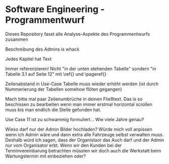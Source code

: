 # Software Engineering - Programmentwurf

Dieses Repository fasst alle Analyse-Aspekte des Programmentwurfs zusammen


Beschreibung des Admins is whack

Jedes Kapitel hat Text

Immer referenzieren! Nicht "in der unten stehenden Tabelle" sondern "in Tabelle 3.1 auf Seite 12" mit \ref{} und \pageref{}

Zeilenabstand in Use-Case Tabelle muss wieder erhöht werden (ist durch Nummerierung der Tabellen somehow flöten gegangen)

Mach bitte mal paar Zeilenumbrüche in deinen Fließtext. Das is so beschissen zu bearbeiten wenn man immer erstmal horizontal scrollen muss bis man endlich die Stelle gefunden hat. 

Use Case 11 ist zu schwammig formuliert... Wie viele Jahre genau?

Wieso darf nur der Admin Bilder hochladen? Würde mich voll anpissen wenn ich Admin wäre und dann extra alle Fahrzeuge selbst verwalten muss. Deshalb würd ich sagen, dass der  Organistaor das Auch darf und der Admin nur vom Organisator erbt. Wenn wir den Kunden bei der Terminvereinbarung betrachten müssten wir doch auch die Werkstatt beim Wartungstermin mit einbeziehen oder?
